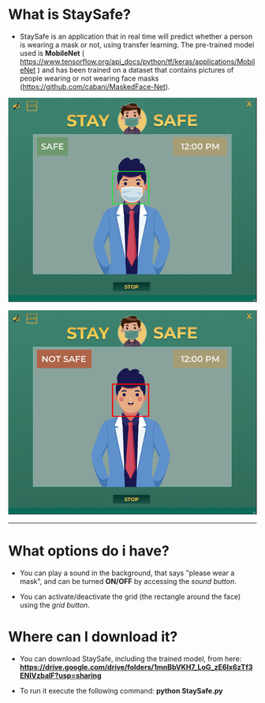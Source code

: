  # What is StaySafe?
 
 
 * StaySafe  is an application that in real time will predict whether a person is wearing a mask or not, using transfer learning. The pre-trained model used is <b>MobileNet</b> ( https://www.tensorflow.org/api_docs/python/tf/keras/applications/MobileNet ) and has been trained on a dataset that contains pictures of people wearing or not wearing face masks (https://github.com/cabani/MaskedFace-Net).
 


![Test Image 1](/IMGreadme/safe.png)


![Test Image 2](/IMGreadme/notsafe.png)



-----------------------------------------------



# What options do i have?
 
 * You can play a sound in the background, that says "please wear a mask", and can be turned <b>ON/OFF</b> by accessing the <i>sound button</i>. 
 

 * You can activate/deactivate the grid (the rectangle around the face) using the <i>grid button</i>.



# Where can I download it?

* You can download StaySafe, including the trained model, from here: <b> https://drive.google.com/drive/folders/1mnBbVKH7_LoG_zE6lx6zTf3ENlVzbalF?usp=sharing </b>

* To run it execute the following command: <b> python StaySafe.py</b>

